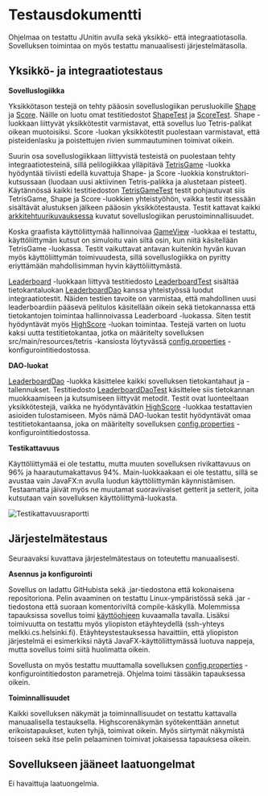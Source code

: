 # Testausdokumentti

Ohjelmaa on testattu JUnitin avulla sekä yksikkö- että integraatiotasolla. Sovelluksen toimintaa on myös testattu manuaalisesti järjestelmätasolla.

## Yksikkö- ja integraatiotestaus

**Sovelluslogiikka**

Yksikkötason testejä on tehty pääosin sovelluslogiikan perusluokille [Shape](https://github.com/Marcestus/ot-harjoitustyo/blob/master/Tetris/src/main/java/tetris/domain/Shape.java) ja [Score](https://github.com/Marcestus/ot-harjoitustyo/blob/master/Tetris/src/main/java/tetris/domain/Score.java). Näille on luotu omat testitiedostot [ShapeTest](https://github.com/Marcestus/ot-harjoitustyo/blob/master/Tetris/src/test/java/tetris/domain/ShapeTest.java) ja [ScoreTest](https://github.com/Marcestus/ot-harjoitustyo/blob/master/Tetris/src/test/java/tetris/domain/ScoreTest.java). Shape -luokkaan liittyvät yksikkötestit varmistavat, että sovellus luo Tetris-palikat oikean muotoisiksi. Score -luokan yksikkötestit puolestaan varmistavat, että pisteidenlasku ja poistettujen rivien summautuminen toimivat oikein.

Suurin osa sovelluslogiikkaan liittyvistä testeistä on puolestaan tehty integraatiotesteinä, sillä pelilogiikkaa ylläpitävä [TetrisGame](https://github.com/Marcestus/ot-harjoitustyo/blob/master/Tetris/src/main/java/tetris/domain/TetrisGame.java) -luokka hyödyntää tiiviisti edellä kuvattuja Shape- ja Score -luokkia konstruktori-kutsussaan (luodaan uusi aktiivinen Tetris-palikka ja alustetaan pisteet). Käytännössä kaikki testitiedoston [TetrisGameTest](https://github.com/Marcestus/ot-harjoitustyo/blob/master/Tetris/src/test/java/tetris/domain/TetrisGameTest.java) testit pohjautuvat siis TetrisGame, Shape ja Score -luokkien yhteistyöhön, vaikka testit itsessään sisältävät alustuksen jälkeen pääosin yksikkötestausta. Testit kattavat kaikki [arkkitehtuurikuvauksessa](https://github.com/Marcestus/ot-harjoitustyo/blob/master/dokumentaatio/arkkitehtuuri.md#sovelluslogiikka) kuvatut sovelluslogiikan perustoiminnallisuudet.

Koska graafista käyttöliittymää hallinnoivaa [GameView](https://github.com/Marcestus/ot-harjoitustyo/blob/master/Tetris/src/main/java/tetris/ui/GameView.java) -luokkaa ei testattu, käyttöliittymän kutsut on simuloitu vain siltä osin, kun niitä käsitellään TetrisGame -luokassa. Testit vaikuttavat antavan kuitenkin hyvän kuvan myös käyttöliittymän toimivuudesta, sillä sovelluslogiikka on pyritty eriyttämään mahdollisimman hyvin käyttöliittymästä.

[Leaderboard](https://github.com/Marcestus/ot-harjoitustyo/blob/master/Tetris/src/main/java/tetris/domain/Leaderboard.java) -luokkaan liittyvä testitiedosto [LeaderboardTest](https://github.com/Marcestus/ot-harjoitustyo/blob/master/Tetris/src/test/java/tetris/domain/LeaderboardTest.java) sisältää tietokantaluokan [LeaderboardDao](https://github.com/Marcestus/ot-harjoitustyo/blob/master/Tetris/src/main/java/tetris/dao/LeaderboardDao.java) kanssa yhteistyössä luodut integraatiotestit. Näiden testien tavoite on varmistaa, että mahdollinen uusi leaderboardiin pääsevä pelitulos käsitellään oikein sekä tietokannassa että tietokantojen toimintaa hallinnoivassa Leaderboard -luokassa. Siten testit hyödyntävät myös [HighScore](https://github.com/Marcestus/ot-harjoitustyo/blob/master/Tetris/src/main/java/tetris/domain/HighScore.java) -luokan toimintaa. Testejä varten on luotu kaksi uutta testitietokantaa, jotka on määritelty sovelluksen src/main/resources/tetris -kansiosta löytyvässä [config.properties](https://github.com/Marcestus/ot-harjoitustyo/blob/master/Tetris/src/main/resources/tetris/config.properties) -konfigurointitiedostossa.

**DAO-luokat**

[LeaderboardDao](https://github.com/Marcestus/ot-harjoitustyo/blob/master/Tetris/src/main/java/tetris/dao/LeaderboardDao.java) -luokka käsittelee kaikki sovelluksen tietokantahaut ja -tallennukset. Testitiedosto [LeaderboardDaoTest](https://github.com/Marcestus/ot-harjoitustyo/blob/master/Tetris/src/test/java/tetris/dao/LeaderboardDaoTest.java) käsittelee siis tietokannan muokkaamiseen ja kutsumiseen liittyvät metodit. Testit ovat luonteeltaan yksikkötestejä, vaikka ne hyödyntävätkin [HighScore](https://github.com/Marcestus/ot-harjoitustyo/blob/master/Tetris/src/main/java/tetris/domain/HighScore.java) -luokkaa testattavien asioiden tulostamiseen. Myös nämä DAO-luokan testit hyödyntävät omaa testitietokantaansa, joka on määritelty sovelluksen [config.properties](https://github.com/Marcestus/ot-harjoitustyo/blob/master/Tetris/src/main/resources/tetris/config.properties) -konfigurointitiedostossa.

**Testikattavuus**

Käyttöliittymää ei ole testattu, mutta muuten sovelluksen rivikattavuus on 96% ja haarautumakattavus 94%. Main-luokkaakaan ei ole testattu, sillä se avustaa vain JavaFX:n avulla luodun käyttöliittymän käynnistämisen. Testaamatta jäivät myös ne muutamat suoraviivaiset getterit ja setterit, joita kutsutaan vain sovelluksen käyttöliittymä-luokasta.

![Testikattavuusraportti](https://github.com/Marcestus/ot-harjoitustyo/blob/master/dokumentaatio/kuvat/testikattavuusraportti.png)

## Järjestelmätestaus

Seuraavaksi kuvattava järjestelmätestaus on toteutettu manuaalisesti.

**Asennus ja konfigurointi**

Sovellus on ladattu GitHubista sekä .jar-tiedostona että kokonaisena repositoriona. Pelin avaaminen on testattu Linux-ympäristössä sekä .jar -tiedostona että suoraan komentoriviltä compile-käskyllä. Molemmissa tapauksissa sovellus toimi [käyttöohjeen](https://github.com/Marcestus/ot-harjoitustyo/blob/master/dokumentaatio/kayttoohje.md) kuvaamalla tavalla. Lisäksi toimivuutta on testattu myös yliopiston etäyhteydellä (ssh-yhteys melkki.cs.helsinki.fi). Etäyhteystestauksessa havaittiin, että yliopiston järjestelmä ei esimerkiksi näytä JavaFX-käyttöliittymässä luotuva nappeja, mutta sovellus toimi siitä huolimatta oikein.

Sovellusta on myös testattu muuttamalla sovelluksen [config.properties](https://github.com/Marcestus/ot-harjoitustyo/blob/master/Tetris/src/main/resources/tetris/config.properties) -konfigurointitiedoston parametrejä. Ohjelma toimi tässäkin tapauksessa oikein.

**Toiminnallisuudet**

Kaikki sovelluksen näkymät ja toiminnallisuudet on testattu kattavalla manuaalisella testauksella. Highscorenäkymän syötekenttään annetut erikoistapaukset, kuten tyhjä, toimivat oikein. Myös siirtymät näkymistä toiseen sekä itse pelin pelaaminen toimivat jokaisessa tapauksesa oikein.

## Sovellukseen jääneet laatuongelmat

Ei havaittuja laatuongelmia.
